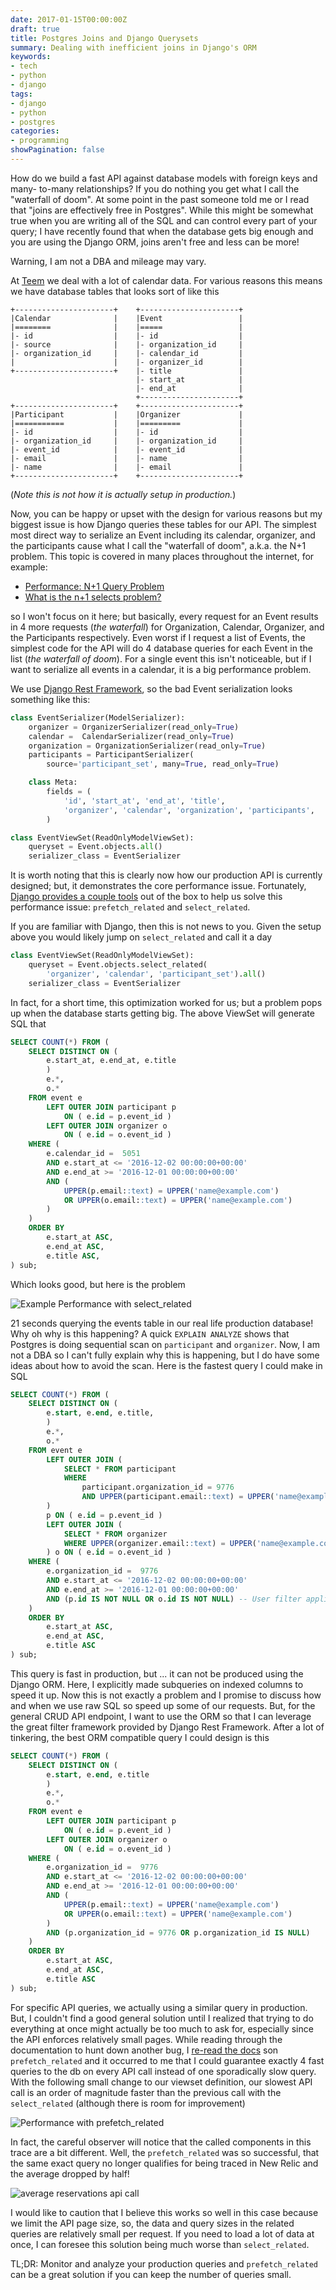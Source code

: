 ```yaml
---
date: 2017-01-15T00:00:00Z
draft: true
title: Postgres Joins and Django Querysets
summary: Dealing with inefficient joins in Django's ORM
keywords:
- tech
- python
- django
tags:
- django
- python
- postgres
categories:
- programming
showPagination: false
---
```


How do we build a fast API against database models with foreign keys and many-
to-many relationships?  If you do nothing you get what I call the "waterfall of
doom". At some point in the past someone told me or I read that "joins are
effectively free in Postgres".  While this might be somewhat true when you are
writing all of the SQL and can control every part of your query; I have recently
found that when the database gets big enough and you are using the Django ORM,
joins aren't free and less can be more!

Warning, I am not a DBA and mileage may vary.

<!-- more /-->

At [Teem](https://teem.com) we deal with a lot of calendar data.  For various
reasons this means we have database tables that looks sort of like this

```
+----------------------+    +----------------------+
|Calendar              |    |Event                 |
|========              |    |=====                 |
|- id                  |    |- id                  |
|- source              |    |- organization_id     |
|- organization_id     |    |- calendar_id         |
|                      |    |- organizer_id        |
+----------------------+    |- title               |
                            |- start_at            |
                            |- end_at              |
                            +----------------------+
+----------------------+    +----------------------+
|Participant           |    |Organizer             |
|===========           |    |=========             |
|- id                  |    |- id                  |
|- organization_id     |    |- organization_id     |
|- event_id            |    |- event_id            |
|- email               |    |- name                |
|- name                |    |- email               |
+----------------------+    +----------------------+
```
(_Note this is not how it is actually setup in production._)

Now, you can be happy or upset with the design for various reasons
but my biggest issue is how Django queries these tables for our API.  The
simplest most direct way to serialize an Event including its calendar,
organizer, and the participants cause what I call the "waterfall of doom",
a.k.a. the N+1 problem. This topic is covered in many places throughout the
internet, for example:

* [Performance: N+1 Query Problem](https://secure.phabricator.com/book/phabcontrib/article/n_plus_one/)
* [What is the n+1 selects problem?](http://stackoverflow.com/questions/97197/what-is-the-n1-selects-problem)

so I won't focus on it here; but basically, every request for an Event results
in 4 more requests (_the waterfall_) for Organization, Calendar, Organizer, and
the Participants respectively.  Even worst if I request a list of Events, the
simplest code for the API will do 4 database queries for each Event in the list
(_the waterfall of doom_). For a single event this isn't noticeable, but if I
want to serialize all events in a calendar, it is a big performance problem.

We use [Django Rest Framework](http://www.django-rest-framework.org/), so the
bad Event serialization looks something like this:

```python
class EventSerializer(ModelSerializer):
    organizer = OrganizerSerializer(read_only=True)
    calendar =  CalendarSerializer(read_only=True)
    organization = OrganizationSerializer(read_only=True)
    participants = ParticipantSerializer(
        source='participant_set', many=True, read_only=True)

    class Meta:
        fields = (
            'id', 'start_at', 'end_at', 'title',
            'organizer', 'calendar', 'organization', 'participants',
        )

class EventViewSet(ReadOnlyModelViewSet):
    queryset = Event.objects.all()
    serializer_class = EventSerializer
```
It is worth noting that this is clearly now how our production API is currently
designed; but, it demonstrates the core performance issue. Fortunately,
[Django provides a couple tools](https://docs.djangoproject.com/en/1.10/topics/db/optimization/#retrieve-everything-at-once-if-you-know-you-will-need-it)
out of the box to help us solve this performance issue: `prefetch_related`
and  `select_related`.

If you are familiar with Django, then this is not news to you.  Given the setup above
you would likely jump on `select_related` and call it a day

```python
class EventViewSet(ReadOnlyModelViewSet):
    queryset = Event.objects.select_related(
        'organizer', 'calendar', 'participant_set').all()
    serializer_class = EventSerializer
```

In fact, for a short time, this optimization worked for us; but a problem pops up
when the database starts getting big.  The above ViewSet will generate SQL that

```sql
SELECT COUNT(*) FROM (
    SELECT DISTINCT ON (
        e.start_at, e.end_at, e.title
        )
        e.*,
        o.*
    FROM event e
        LEFT OUTER JOIN participant p
            ON ( e.id = p.event_id )
        LEFT OUTER JOIN organizer o
            ON ( e.id = o.event_id )
    WHERE (
        e.calendar_id =  5051
        AND e.start_at <= '2016-12-02 00:00:00+00:00'
        AND e.end_at >= '2016-12-01 00:00:00+00:00'
        AND (
            UPPER(p.email::text) = UPPER('name@example.com')
            OR UPPER(o.email::text) = UPPER('name@example.com')
        )
    )
    ORDER BY
        e.start_at ASC,
        e.end_at ASC,
        e.title ASC,
) sub;
```

Which looks good, but here is the problem

![Example Performance with select_related](https://lh3.googleusercontent.com/42eujc1S4_syWt2a64akZ28YxvBPofo2vHeJLWE_OwwSyruc_xLZvoe2RPIsRHHM_hTqHgjT6tH1-v9U76juQ2Ik7qInTADCbMpqFJC-hIswhJt8u36Y4dXdla9ffOy1GkI2OFxO_OXsSlDpjJJEUJs3cew54TEiLOT7zupFmzyA2LVGf8aYExjzKpYIQLdctzPPk59ecdNlhtscFZNl6Q47vHKyyq04CYOaHHop-KrOJMVAsorJbb8EYeVnrcanmM6Iowy5hkfRa2NuUMEvzOnd3hoZPxSVxNRTZukULPTsgCmTw5-cbUQi_9T3zrIRpypqEzjH1WaCaBeTtzBJlncNEC6MYM1GFP7e68qBMZpuAIzO-i4i43dTY5n3IfpY--ESYXtOp6xhKEWvOIDUtYGxXNow7HOWuluiOC0rWffxdDUWgDgv_CAAmVBCIWMvUXPOinz2N18V28-SeMsLG7Lsi6CiMu4ZfJGA44m6vY1CAi_3pQTXdB7xr1YU05Bzu4qyJiV0hRThIrC3GIj4nPo0wxI1PYneHY-AnAXmxVpMerQkKdtYpglv3DuJQraoxJg9Iu_nxoQO73fi6C7ZXisrVj-wCZE6_HsRYlsm5Yp_kH365gsX=w1440-h476-no)

21 seconds querying the events table in our real life production database! Why
oh why is this happening?  A quick `EXPLAIN ANALYZE` shows that Postgres is
doing sequential scan on `participant` and `organizer`.  Now, I am not a DBA so
I can't fully explain why this is happening, but I do have some ideas about how
to avoid the scan.  Here is the fastest query I could make in SQL

```sql
SELECT COUNT(*) FROM (
    SELECT DISTINCT ON (
        e.start, e.end, e.title,
        )
        e.*,
        o.*
    FROM event e
        LEFT OUTER JOIN (
            SELECT * FROM participant
            WHERE
                participant.organization_id = 9776
                AND UPPER(participant.email::text) = UPPER('name@example.com')
        )
        p ON ( e.id = p.event_id )
        LEFT OUTER JOIN (
            SELECT * FROM organizer
            WHERE UPPER(organizer.email::text) = UPPER('name@example.com')
        ) o ON ( e.id = o.event_id )
    WHERE (
        e.organization_id =  9776
        AND e.start_at <= '2016-12-02 00:00:00+00:00'
        AND e.end_at >= '2016-12-01 00:00:00+00:00'
        AND (p.id IS NOT NULL OR o.id IS NOT NULL) -- User filter applied in subselect joins
    )
    ORDER BY
        e.start_at ASC,
        e.end_at ASC,
        e.title ASC
) sub;
```


This query is fast in production, but ... it can not be produced using the
Django ORM. Here, I explicitly made subqueries on indexed columns to speed it
up. Now this is not exactly a problem and I promise to discuss how and when we
use raw SQL so speed up some of our requests. But, for the general CRUD API
endpoint, I want to use the ORM so that I can leverage the great filter
framework provided by Django Rest Framework. After a lot of tinkering, the best
ORM compatible query I could design is this

```sql
SELECT COUNT(*) FROM (
    SELECT DISTINCT ON (
        e.start, e.end, e.title
        )
        e.*,
        o.*
    FROM event e
        LEFT OUTER JOIN participant p
            ON ( e.id = p.event_id )
        LEFT OUTER JOIN organizer o
            ON ( e.id = o.event_id )
    WHERE (
        e.organization_id =  9776
        AND e.start_at <= '2016-12-02 00:00:00+00:00'
        AND e.end_at >= '2016-12-01 00:00:00+00:00'
        AND (
            UPPER(p.email::text) = UPPER('name@example.com')
            OR UPPER(o.email::text) = UPPER('name@example.com')
        )
        AND (p.organization_id = 9776 OR p.organization_id IS NULL)
    )
    ORDER BY
        e.start_at ASC,
        e.end_at ASC,
        e.title ASC
) sub;
```

For specific API queries, we actually using a similar query in production. But,
I couldn't find a good general solution until I realized that trying to do
everything at once might actually be too much to ask for, especially since the
API enforces relatively small pages. While reading through the documentation to
hunt down another bug, I [re-read the docs](https://docs.djangoproject.com/en/1.10/ref/models/querysets/#prefetch-related)
son `prefetch_related` and it occurred to me that I could guarantee
exactly 4 fast queries to the db on every API call instead of one sporadically
slow query.  With the following small change to our viewset definition, our
slowest API call is an order of magnitude faster than the previous call with the
`select_related` (although there is room for improvement)

![Performance with prefetch_related](https://lh3.googleusercontent.com/pUhp4eFa0T-hdtkHBUiowhLMhz9VTbWjt7L7iorDjvGpvybFl32Y-hK70ndpgmiCm33cHhsKqFSaj99IERwt28YHe-Ndb9jutVHWHCoVq0hjiCnws7HhgqGh5z1v40yZbihCgxDTf8Wf-dAXwyAYQ0RttclPPNIE4sLMUioLnkosHWYJ_if9VVjJ6xOPZACDGC70MijYqOG2TfYyKNBGmExl6mFf-F2v-vkNsXHFQzs9Wm12yM0TJ7Hrx7LOrHIOcVjb3OxBveoedc_qXoG89rTb3h9xvRRDigG0bEFcEYVRi3WjNsXt3gpuXb05tOepcgpLAHG8Nfpjx0cW0axwInwVPdrxLcfEbH6SnnnFNpTQQIX3UtEDV3z0AKvpFQwfvz8lfdc2Jr3FCXJqG0AtxXV1PwbWMZ4wudtcgLogUYkxXsfzTTRlDO5p8bPZZQSdfCDCrJdp_3lj1FUK7aNZsTVN-7-lVKdCQbYXEOit01zA_Jrv3fWM5znx1OPe_kMNWQqnpOk6uRT97zAi2Boopu4fnyoLn-wDfuiw10wpfaQEFIC910tSOeD1RBn9AF5lOlbop_vYrTU5Z5VBN3izI-ug8ucJKk6YgIb9bv2epzGTDUaehdIheMYEWtoAnmcSFE3XEFR--hy1m_w-1TZAIS4ex_A0O-cQ5DgaFzKTfg=w2286-h620-no)

In fact, the careful observer will notice that the called components in this
trace are a bit different.  Well, the `prefetch_related` was so successful,
that the same exact query no longer qualifies for being traced in New Relic and
the average dropped by half!

![average reservations api call](https://lh3.googleusercontent.com/IGNUFurt9JEPG5c_zHAO8RkML0joObxq66RPZ7ga3xrXYGpnKiNjUPMDAsGCGuEZ4nyMJz7crE5a5UuBQuMFSTl6biLTsahB6MPbbCLehVaBGhaJTQvrwvWao0049ksDScEb6l5KgqPr8kXZ75L1k3V1B2QGpzUTeV0jN3d2SWGtuHFrW6K2wNdnjGifnBP5bXcB_3MoAvj3ZAXmvmI08_o_n_UjSN0fSMAupq2tR013pB4HGYr1HXIN9-UZRc9oqjMqtu2rslGQi0FTxrOHY5xfn6lX-0Hzy8d0qKSkhrkW8GYkk0rZwRcoQonrivtCOMeXkFB2d5l45FZlW0oM2Yo0W9Zc_jFKeRnLSyX0cdbutBCoR1Q4KFxRKz0dFrPJFCvUA4gngJ_IYdkriL6uAIq1p3lHPze_1XI2reHp2qM689-ggmppmwrlyT6QVVMy5jA6xKG7hklVkmtgsm-aj8nw5tD3OkCbJLRlAJJabIxusEKHTTI5rDtXKaqkBAidWmAF1PMuEuj2wcNQvLCN93Y2Sy_zL-aY4JDpRFbmbYh2PfJarmHhibCUF3pWK79kI_uqLwmPb1a6g1UkuFQb1zA2FmXaoKD_T8wUBOUWfQ6NhKg6gCV_SYngrtMcvI3-nDmcvIALEn7xOaM32TGOAPx5igkG7QDkM2-dKHKjNA=w1260-h298-no)

I would like to caution that I believe this works so well in this case because we
limit the API page size, so, the data and query sizes in the related queries are
relatively small per request. If you need to load a lot of data at once, I can
foresee this solution being much worse than `select_related`.

TL;DR: Monitor and analyze your production queries and `prefetch_related` can
be a great solution if you can keep the number of queries small.